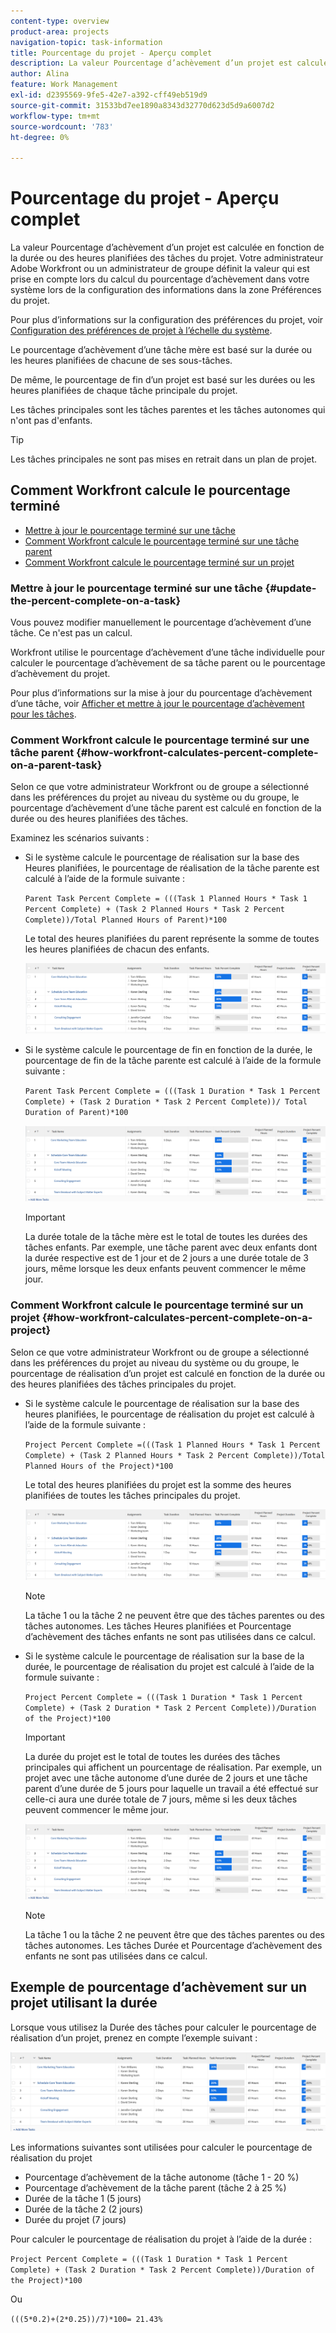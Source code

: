 ```yaml
---
content-type: overview
product-area: projects
navigation-topic: task-information
title: Pourcentage du projet - Aperçu complet
description: La valeur Pourcentage d’achèvement d’un projet est calculée en fonction de la durée planifiée ou des heures planifiées des tâches du projet. Votre administrateur Adobe Workfront ou un administrateur de groupe définit la valeur qui est prise en compte lors du calcul du pourcentage d’achèvement dans votre système lors de la configuration des informations dans la zone Préférences du projet. Pour plus d’informations sur la configuration des préférences du projet, voir Configuration des préférences du projet à l’échelle du système.
author: Alina
feature: Work Management
exl-id: d2395569-9fe5-42e7-a392-cff49eb519d9
source-git-commit: 31533bd7ee1890a8343d32770d623d5d9a6007d2
workflow-type: tm+mt
source-wordcount: '783'
ht-degree: 0%

---
```


# Pourcentage du projet - Aperçu complet

La valeur Pourcentage d’achèvement d’un projet est calculée en fonction de la durée ou des heures planifiées des tâches du projet. Votre administrateur Adobe Workfront ou un administrateur de groupe définit la valeur qui est prise en compte lors du calcul du pourcentage d’achèvement dans votre système lors de la configuration des informations dans la zone Préférences du projet.

Pour plus d’informations sur la configuration des préférences du projet, voir [Configuration des préférences de projet à l’échelle du système](../../../administration-and-setup/set-up-workfront/configure-system-defaults/set-project-preferences.md).

Le pourcentage d’achèvement d’une tâche mère est basé sur la durée ou les heures planifiées de chacune de ses sous-tâches.

De même, le pourcentage de fin d’un projet est basé sur les durées ou les heures planifiées de chaque tâche principale du projet.

Les tâches principales sont les tâches parentes et les tâches autonomes qui n&#39;ont pas d&#39;enfants.

>[!TIP]
>
>Les tâches principales ne sont pas mises en retrait dans un plan de projet.

## Comment Workfront calcule le pourcentage terminé

* [Mettre à jour le pourcentage terminé sur une tâche](#update-the-percent-complete-on-a-task)
* [Comment Workfront calcule le pourcentage terminé sur une tâche parent](#how-workfront-calculates-percent-complete-on-a-parent-task)
* [Comment Workfront calcule le pourcentage terminé sur un projet](#how-workfront-calculates-percent-complete-on-a-project)

### Mettre à jour le pourcentage terminé sur une tâche {#update-the-percent-complete-on-a-task}

Vous pouvez modifier manuellement le pourcentage d’achèvement d’une tâche. Ce n&#39;est pas un calcul.

Workfront utilise le pourcentage d’achèvement d’une tâche individuelle pour calculer le pourcentage d’achèvement de sa tâche parent ou le pourcentage d’achèvement du projet.

Pour plus d’informations sur la mise à jour du pourcentage d’achèvement d’une tâche, voir [Afficher et mettre à jour le pourcentage d’achèvement pour les tâches](../../../manage-work/projects/updating-work-in-a-project/view-update-percent-complete-for-tasks.md).

### Comment Workfront calcule le pourcentage terminé sur une tâche parent {#how-workfront-calculates-percent-complete-on-a-parent-task}

Selon ce que votre administrateur Workfront ou de groupe a sélectionné dans les préférences du projet au niveau du système ou du groupe, le pourcentage d’achèvement d’une tâche parent est calculé en fonction de la durée ou des heures planifiées des tâches.

Examinez les scénarios suivants :

* Si le système calcule le pourcentage de réalisation sur la base des Heures planifiées, le pourcentage de réalisation de la tâche parente est calculé à l’aide de la formule suivante :

   `Parent Task Percent Complete = (((Task 1 Planned Hours * Task 1 Percent Complete) + (Task 2 Planned Hours * Task 2 Percent Complete))/Total Planned Hours of Parent)*100`

   Le total des heures planifiées du parent représente la somme de toutes les heures planifiées de chacun des enfants.

   ![](assets/project-with-tasks-percent-complete-planned-hours-calculation.png)

* Si le système calcule le pourcentage de fin en fonction de la durée, le pourcentage de fin de la tâche parente est calculé à l’aide de la formule suivante :

   `Parent Task Percent Complete = (((Task 1 Duration * Task 1 Percent Complete) + (Task 2 Duration * Task 2 Percent Complete))/ Total Duration of Parent)*100`

   ![](assets/project-with-tasks-percent-complete-duration-calculation.png)

   >[!IMPORTANT]
   >
   >La durée totale de la tâche mère est le total de toutes les durées des tâches enfants. Par exemple, une tâche parent avec deux enfants dont la durée respective est de 1 jour et de 2 jours a une durée totale de 3 jours, même lorsque les deux enfants peuvent commencer le même jour.


### Comment Workfront calcule le pourcentage terminé sur un projet {#how-workfront-calculates-percent-complete-on-a-project}

Selon ce que votre administrateur Workfront ou de groupe a sélectionné dans les préférences du projet au niveau du système ou du groupe, le pourcentage de réalisation d’un projet est calculé en fonction de la durée ou des heures planifiées des tâches principales du projet.

* Si le système calcule le pourcentage de réalisation sur la base des heures planifiées, le pourcentage de réalisation du projet est calculé à l’aide de la formule suivante :

   `Project Percent Complete =(((Task 1 Planned Hours * Task 1 Percent Complete) + (Task 2 Planned Hours * Task 2 Percent Complete))/Total Planned Hours of the Project)*100`

   Le total des heures planifiées du projet est la somme des heures planifiées de toutes les tâches principales du projet.

   ![](assets/project-with-tasks-percent-complete-planned-hours-calculation.png)

   >[!NOTE]
   >
   >La tâche 1 ou la tâche 2 ne peuvent être que des tâches parentes ou des tâches autonomes. Les tâches Heures planifiées et Pourcentage d’achèvement des tâches enfants ne sont pas utilisées dans ce calcul.

* Si le système calcule le pourcentage de réalisation sur la base de la durée, le pourcentage de réalisation du projet est calculé à l’aide de la formule suivante :

   `Project Percent Complete = (((Task 1 Duration * Task 1 Percent Complete) + (Task 2 Duration * Task 2 Percent Complete))/Duration of the Project)*100`

   >[!IMPORTANT]
   >
   >La durée du projet est le total de toutes les durées des tâches principales qui affichent un pourcentage de réalisation. Par exemple, un projet avec une tâche autonome d’une durée de 2 jours et une tâche parent d’une durée de 5 jours pour laquelle un travail a été effectué sur celle-ci aura une durée totale de 7 jours, même si les deux tâches peuvent commencer le même jour.

   ![](assets/project-with-tasks-percent-complete-duration-calculation.png)

   >[!NOTE]
   >
   >La tâche 1 ou la tâche 2 ne peuvent être que des tâches parentes ou des tâches autonomes. Les tâches Durée et Pourcentage d’achèvement des enfants ne sont pas utilisées dans ce calcul.

## Exemple de pourcentage d’achèvement sur un projet utilisant la durée

Lorsque vous utilisez la Durée des tâches pour calculer le pourcentage de réalisation d’un projet, prenez en compte l’exemple suivant :

![](assets/project-with-tasks-percent-complete-duration-calculation.png)

Les informations suivantes sont utilisées pour calculer le pourcentage de réalisation du projet

* Pourcentage d’achèvement de la tâche autonome (tâche 1 - 20 %)
* Pourcentage d’achèvement de la tâche parent (tâche 2 à 25 %)
* Durée de la tâche 1 (5 jours)
* Durée de la tâche 2 (2 jours)
* Durée du projet (7 jours)


Pour calculer le pourcentage de réalisation du projet à l’aide de la durée :

`Project Percent Complete = (((Task 1 Duration * Task 1 Percent Complete) + (Task 2 Duration * Task 2 Percent Complete))/Duration of the Project)*100`

Ou

`(((5*0.2)+(2*0.25))/7)*100= 21.43%`


<!--drafted, this was the old example:

When using the Planned Duration of the tasks to calculate the percent complete of a project, consider the following example:

percent_complete_on_project_example.png

Only the parent task (Task 1) and the standalone task (Task 8) are used to calculate the percent complete of the project.

The secondary parents of Task 1 are used to calculate the percent complete of the main parent (Task 1).

To calculate the percent complete of the main parent (Task 1), first calculate the percent complete of its secondary parents:

Task 5 Percent Complete = ((14 * 0.75 + 12 * 0.25)/(12 + 14))*100 = 51.92%

Task 2 Percent Complete = ((5 * 0.7 + 2 * 0.5)/(5 + 2))*100 = 64.29 %

Then, to calculate the percent complete of the main parent (Task 1), use the following formula:

Task 1 Percent Complete =((56 * 0.5192 + 7 * 0.6429)/63)*100 = 53.29%

To calculate the percent complete of the project, you will need to have the following numbers ready:

Task 1 Duration (63 hours) and Percent Complete (53.29%)
Task 8 Duration (100 hours) and Percent Complete (4%)
Now, to calculate the percent complete of the project, use the following formula:

Project Percent Complete =((100 * 0.04 + 63 * 0.5329))/163)*100 = 23.05%
-->